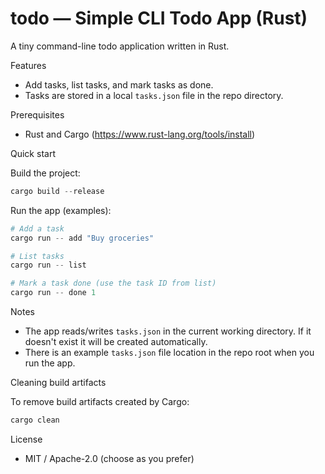 # todo — Simple CLI Todo App (Rust)

A tiny command-line todo application written in Rust.

Features
- Add tasks, list tasks, and mark tasks as done.
- Tasks are stored in a local `tasks.json` file in the repo directory.

Prerequisites
- Rust and Cargo (https://www.rust-lang.org/tools/install)

Quick start

Build the project:

```powershell
cargo build --release
```

Run the app (examples):

```powershell
# Add a task
cargo run -- add "Buy groceries"

# List tasks
cargo run -- list

# Mark a task done (use the task ID from list)
cargo run -- done 1
```

Notes
- The app reads/writes `tasks.json` in the current working directory. If it doesn't exist it will be created automatically.
- There is an example `tasks.json` file location in the repo root when you run the app.

Cleaning build artifacts

To remove build artifacts created by Cargo:

```powershell
cargo clean
```

License
- MIT / Apache-2.0 (choose as you prefer)
